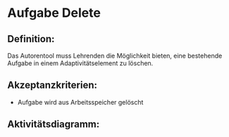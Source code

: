 # Aufgabe Delete

## Definition:

Das Autorentool muss Lehrenden die Möglichkeit bieten, eine bestehende Aufgabe in einem Adaptivitätselement zu löschen.

## Akzeptanzkriterien:

- Aufgabe wird aus Arbeitsspeicher gelöscht

## Aktivitätsdiagramm:


